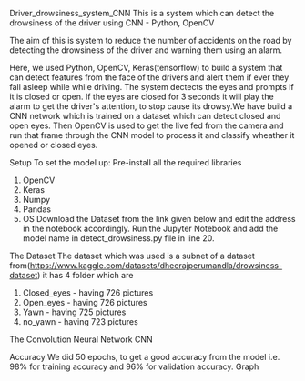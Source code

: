 Driver_drowsiness_system_CNN
This is a system which can detect the drowsiness of the driver using CNN - Python, OpenCV

The aim of this is system to reduce the number of accidents on the road by detecting the drowsiness of the driver and warning them using an alarm.

Here, we used Python, OpenCV, Keras(tensorflow) to build a system that can detect features from the face of the drivers and alert them if ever they fall asleep while while driving. The system dectects the eyes and prompts if it is closed or open. If the eyes are closed for 3 seconds it will play the alarm to get the driver's attention, to stop cause its drowsy.We have build a CNN network which is trained on a dataset which can detect closed and open eyes. Then OpenCV is used to get the live fed from the camera and run that frame through the CNN model to process it and classify wheather it opened or closed eyes.

Setup
To set the model up:
Pre-install all the required libraries
1) OpenCV
2) Keras
3) Numpy
4) Pandas
5) OS
Download the Dataset from the link given below and edit the address in the notebook accordingly.
Run the Jupyter Notebook and add the model name in detect_drowsiness.py file in line 20.

The Dataset
The dataset which was used is a subnet of a dataset from(https://www.kaggle.com/datasets/dheerajperumandla/drowsiness-dataset)
it has 4 folder which are
1) Closed_eyes - having 726 pictures
2) Open_eyes - having 726 pictures
3) Yawn - having 725 pictures
4) no_yawn - having 723 pictures

The Convolution Neural Network
CNN

Accuracy
We did 50 epochs, to get a good accuracy from the model i.e. 98% for training accuracy and 96% for validation accuracy. Graph
